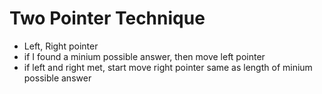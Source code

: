 # Two Pointer Technique

 - Left, Right pointer
 - if I found a minium possible answer, then move left pointer
 - if left and right met, start move right pointer same as length of minium possible answer
 
